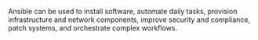 Ansible can be used to install software, automate daily tasks, provision infrastructure and network components, improve security and compliance, patch systems, and orchestrate complex workflows.
